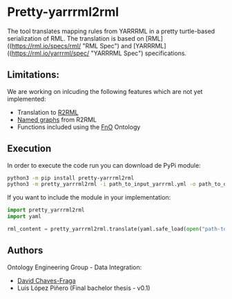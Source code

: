 # Pretty-yarrrml2rml
The tool translates mapping rules from YARRRML in a pretty turtle-based serialization of RML. The translation is based 
on [RML]((https://rml.io/specs/rml/ "RML Spec") and [YARRRML]((https://rml.io/yarrrml/spec/ "YARRRML Spec") specifications.

## Limitations:
We are working on inlcuding the following features which are not yet implemented:
- Translation to [R2RML](https://www.w3.org/TR/r2rml)
- [Named graphs](https://www.w3.org/TR/r2rml/#named-graphs) from R2RML
- Functions included using the [FnO](https://fno.io/) Ontology

## Execution
In order to execute the code run you can download de PyPi module:
```bash
python3 -m pip install pretty-yarrrml2rml
python3 -m pretty_yarrrml2rml -i path_to_input_yarrrml.yml -o path_to_output_rml.rml
```

If you want to include the module in your implementation:
```python
import pretty_yarrrml2rml
import yaml

rml_content = pretty_yarrrml2rml.translate(yaml.safe_load(open("path-to-yarrrml")))
```

## Authors
Ontology Engineering Group - Data Integration:
- [David Chaves-Fraga](mailto:david.chaves@upm.es)
- Luis López Piñero (Final bachelor thesis - v0.1)



